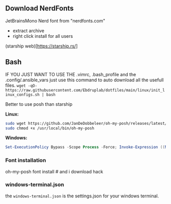 ## Download NerdFonts
JetBrainsMono Nerd font from "nerdfonts.com"
- extract archive
- right click install for all users

(starship web)[https://starship.rs/]

## Bash

IF YOU JUST WANT TO USE THE .vimrc, .bash_profile and the .config/.ansible_vars just use this command to auto download all the usefull files.
`wget -qO- https://raw.githubusercontent.com/Ebdruplab/dotfiles/main/linux/init_linux_configs.sh | bash`


Better to use posh than starship


**Linux:**
```bash
sudo wget https://github.com/JanDeDobbeleer/oh-my-posh/releases/latest/download/posh-linux-amd64 -O /usr/local/bin/oh-my-posh
sudo chmod +x /usr/local/bin/oh-my-posh
```

**Windows:**
```powershell
Set-ExecutionPolicy Bypass -Scope Process -Force; Invoke-Expression ((New-Object System.Net.WebClient).DownloadString('https://ohmyposh.dev/install.ps1'))
```

### Font installation
oh-my-posh font install # and i download hack

### windows-terminal.json

the `windows-terminal.json` is the settings.json for your windows terminal. 